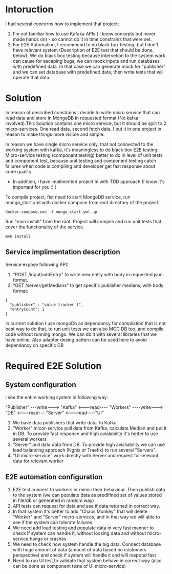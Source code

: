 # Intoruction
I had several concerns how to implement that project:

1) I'm not familiar how to use Kafaka APIs ( I know concepts but never made hands on) - so cannot do it in time constrains that were set.
1) For E2E Automation, I recommend to do black box testing, but I don't have relevant system (Description of E2E test that should be done, below). We do black box testing because intervetion to the system work can cause for escaping bugs,  we can mock inputs and run databases with predefined data. In that case we can generate mock for "publisher" and we can set database with predefined data, then write tests that will operate that data.

# Solution
In reason of described constrains I decide to write micro service that can read data and store in MongoDB in requested format (No kafka involved).This Solution contains one micro service, but it should be split to 2 micro-services. One read data, second fetch data. I put it in one project in reason to make things more visible and simple. 

In reason we have single micro service only, that not connected to the working system with kafka, it's meaningless to do black box E2E testing. Micro-service testing (component testing) better to do in level of unit tests and component test, because unit testing and component testing catch failures when code is compiling and developer get fast response about code quality. 

* In addition, I have implimented project in with TDD approach (I know it's important for you :) )

To compile project, fist need to start MongoDB service, run mongo_start.yml with docker compose from root directory of the project. 
```
docker-compose.exe -f mongo_start.yml up
```

Run "mvn install" from the root. Project  will compile and run unit tests that cover the functionality of the service.
```
mvn install
```

## Service implimentation description
Service expose following API:
1) "POST /input/addEntry" to write new entry with body in requested json format.
2) "GET /server/getMedians" to get specific publisher medians, with body format: 
```
{
  "publisher" : "value tracker 1",
  "entryCount": 1
}
```
In current solution I use mongoDb as dependancy for compilation that is not best way to do that, to run unit tests we can also MOC DB too, and compile code without running mongo. We can do it with several libraries that we have online. Also adapter desing pattern can be used here to avoid dependancy on specific DB

 

# Required E2E Solution
## System configuration
I see the entire working system in following way:

"Publisher" ---write---> "Kafka" <---read---- "Workers"  ----write---> "DB" <---read--- "Server" <---read----"UI"

1) We have data publishers that write data To Kafka.
1) "Worker" micor-service pull data from Kafka, calculate Median and put it in DB.
   To provide fast responce and high avialability it's better to use several workers 
1) "Server" pull data data from DB. 
    To provide high avialiability we can use load balancing approach (Ngnix or Traefik) to run several "Servers".
1) "UI micro-service" work directly with Server and request for relevant data for relevant worker
   

## E2E automation configuration
1) E2E test connect to workers or mimic their behaviour. Then publish data to the system (we can populate data as predifined set of values stored in file/db or generated in random way)
1) API tests can request for data and see if data returned in correct way.
1) In that system it's  better to add "Chaos Monkey" that will delete "Worker" and "Server" micro-services, and in that way we will able to see if the system can tolerate failures.
1) We need add load testing and populate data in very fast manner to check if system can handle it, without loosing data and without micro-service hangs or crashes
1) We need to check how system handle the big data. Connect database with huge amount of data (amount of data based on customers perspective) and check if system will handle it and will respond fast
1) Need to run UI test to validate that system behave in correct way (also can be done as component tests of UI micro-service)

